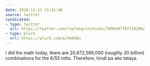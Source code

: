 ```yaml
---
date: 2010-11-23 15:41:06
source: twitter
syndicated:
- type: twitter
  url: https://twitter.com/roytang/statuses/7096307797729280/
- type: plurk
  url: https://plurk.com/p/94646u
---
```


I did the math today, there are 20,872,566,000 (roughly 20 billion) combinations for the 6/55 lotto. Therefore, hindi pa ako tataya.